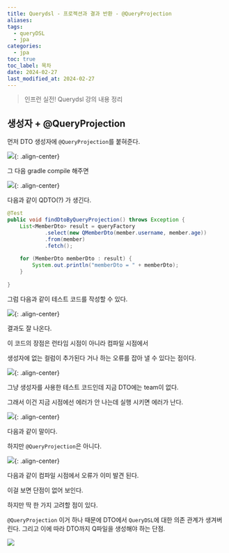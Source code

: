 ```yaml
---
title: Querydsl - 프로젝션과 결과 반환 - @QueryProjection
aliases: 
tags:
  - queryDSL
  - jpa
categories:
  - jpa
toc: true
toc_label: 목차
date: 2024-02-27
last_modified_at: 2024-02-27
---
```


> 인프런 실전! Querydsl 강의 내용 정리

## 생성자  + @QueryProjection

먼저 DTO 생성자에 `@QueryProjection`를 붙혀준다.

![](https://i.imgur.com/e6yCRKU.png){: .align-center}

그 다음 gradle compile 해주면

![](https://i.imgur.com/LR5L9Or.png){: .align-center}

다음과 같이 QDTO(?) 가 생긴다.

```java
@Test  
public void findDtoByQueryProjection() throws Exception {  
    List<MemberDto> result = queryFactory  
            .select(new QMemberDto(member.username, member.age))  
            .from(member)  
            .fetch();  
  
    for (MemberDto memberDto : result) {  
        System.out.println("memberDto = " + memberDto);  
    }  
  
}
```

그럼 다음과 같이 테스트 코드를 작성할 수 있다.

![](https://i.imgur.com/SLx2ojm.png){: .align-center}

결과도 잘 나온다.

이 코드의 장점은 런타임 시점이 아니라 컴파일 시점에서

생성자에 없는 컬럼이 추가된다 거나 하는 오류를 잡아 낼 수 있다는 점이다.


![](https://i.imgur.com/LN7O0No.png){: .align-center}

그냥 생성자를 사용한 테스트 코드인데 지금 DTO에는 team이 없다. 

그래서 이건 지금 시점에선 에러가 안 나는데 실행 시키면 에러가 난다.

![](https://i.imgur.com/XiQhuPZ.png){: .align-center}

다음과 같이 말이다.

하지만 `@QueryProjection`은 아니다.

![](https://i.imgur.com/kxeaN0p.png){: .align-center}

다음과 같이 컴파일 시점에서 오류가 이미 발견 된다.

이걸 보면 단점이 없어 보인다.

하지만 딱 한 가지 고려할 점이 있다.

`@QueryProjection` 이거 하나 때문에 DTO에서 `QueryDSL`에 대한 의존 관계가 생겨버린다.
그리고 이에 따라 DTO까지 Q파일을 생성해야 하는 단점.

![](https://i.imgur.com/Sa93kCd.png)

